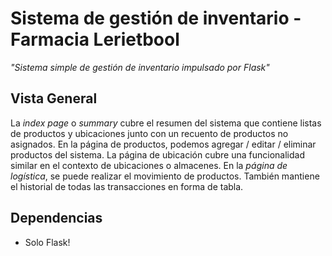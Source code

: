 # Sistema de gestión de inventario - Farmacia Lerietbool

*"Sistema simple de gestión de inventario impulsado por Flask"*

## Vista General

La _index page_ o _summary_ cubre el resumen del sistema que contiene listas de productos y ubicaciones junto con un recuento de productos no asignados.
En la página de productos, podemos agregar / editar / eliminar productos del sistema. La página de ubicación cubre una funcionalidad similar en el contexto de ubicaciones o almacenes.
En la _página de logística_, se puede realizar el movimiento de productos. También mantiene el historial de todas las transacciones en forma de tabla.

## Dependencias

  - Solo Flask\!


